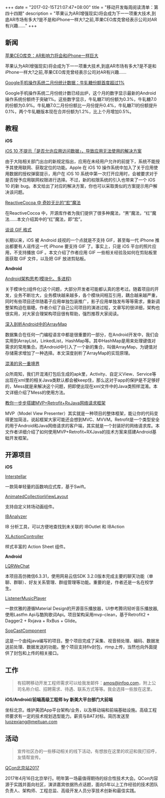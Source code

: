 +++
date = "2017-02-15T21:07:47+08:00"
title = "移动开发每周阅读清单：第四十四期"
description = "苹果认为AR(增强现实)将会成为下一一项重大技术,到底AR市场有多大?是不是和iPhone一样大?之前,苹果CEO库克曾经表示公司对AR有兴趣……"
+++


## 新闻

[苹果CEO库克：AR影响力将会和iPhone一样巨大](http://tech.sina.com.cn/it/2017-02-13/doc-ifyamkzq1263806.shtml)

苹果认为AR(增强现实)将会成为下一一项重大技术,到底AR市场有多大?是不是和iPhone一样大?之前,苹果CEO库克曾经表示公司对AR有兴趣……

[Google手机操作系统二月份统计数据：牛轧糖份额首度超过1%](https://view.inews.qq.com/a/TEC2017020700552607)

Google手机操作系统二月份统计数已经出炉，这个月的数字显示最新的Android操作系统份额终于突破1%。这些数字显示，牛轧糖7.1的份额为0.3%，牛轧糖7.0的份额为0.9%。牛轧糖7.0二月份份额比一月份提升0.4%，牛轧糖7.1的份额提升0.1%，两个牛轧糖版本现在合并份额为1.2%，比上个月增加0.5%。

## 教程

**iOS**

[iOS 10 不提示「是否允许应用访问数据」，导致应用无法使用的解决方案](http://www.jianshu.com/p/28e8919a2cae)

由于大陆相关部门出台的新规定指出，应用在未经用户允许的前提下，系统不能授予其使用联网、获取定位的功能。Apple 在 iOS 10 操作系统中加入了关于应用使用数据的授权弹窗提示，用户在 iOS 10 系统中第一次打开应用时，会被要求对于是否授予应用联网权限进行选择。不过，新的权限系统的引入也带来了一个 iOS 10 的新 bug。本文给出了对应的解决方案，你也可以采取类似的方案提示用户解决该问题。

[ReactiveCocoa 中 奇妙无比的“宏”魔法](http://www.jianshu.com/p/4c5613e256c8)

在ReactiveCocoa 中，开源库作者为我们提供了很多种魔法，“黑”魔法，“红”魔法……本文介绍其中的“红”魔法，即“宏”。

[谈谈 GIF 格式](https://zhuanlan.zhihu.com/p/22590949)

长期以来，iOS 被 Android 歧视的一个点就是不支持 GIF，甚至每一代 iPhone 推出都要有人谣传这一代 iPhone 要支持 GIF 了。事实上，只是 iOS 平台的照片应用，不支持播放 GIF 。本文介绍了作者应用 GIF 一些相关经验及如何在剪贴板里面获取 GIF 文件，以及把 GIF 放进剪贴板。



**Android**

[Android架构思考(模块化、多进程)](http://blog.spinytech.com/2016/12/28/android_modularization/)

关于模块化(组件化)这个问题，大部分开发者可能都认真的思考过。随着项目的开发，业务不断壮大，业务模块越来越多，各个模块间相互引用，耦合越来越严重，同时有些项目还伴随着子应用单独包装推广，影子应用单独发布等等需求，重新调整架构迫在眉睫。作者介绍了自己公司项目的演进过程，文章写的很详细，架构也很实用，对大家合理架构项目很有帮助，强烈推荐大家阅读。

[深入剖析Android中的ArrayMap](http://droidyue.com/blog/2017/02/12/dive-into-arraymap-in-android)

数据集合在任何一门编程语言中都是很重要的一部分，在Android开发中，我们会实用到ArrayList，LinkedList，HashMap等。其中HashMap是用来处理键值对需求的常用集合。而Android中引入了一个新的集合，叫做ArrayMap，为键值对存储需求增加了一种选择。本文深度剖析了ArrayMap的实现原理。

[混淆的另一重境界](http://mp.weixin.qq.com/s/rpDFA-h5t2RA9Dih3gVqVA)

众所周知，我们开混淆打包后生成的apk里，Activity、自定义View、Service等出现在xml里的相关Java类默认都会被keep住，那么这对于app的保护是不足够好的，Mess就是来解决这个问题，把即使出现在xml文件中的Java类照样混淆。本文详细介绍了Mess的使用方法。

[教你一步步搭建MVP+Retrofit+RxJava网络请求框架](http://www.jianshu.com/p/7b839b7c5884)

MVP（Model View Presenter）其实就是一种项目的整体框架，能让你的代码变得更加简洁，说起框架大家可能还会想到MVC、MVVM。Retrofit是一个类型安全的用于Android和Java网络请求的客户端，其实就是一个封装好的网络请求库。本文作者详细介绍了如何使用MVP+Retrofit+RXJava的技术方案来搭建Android基础开发框架。


## 开源项目

**iOS**

[Interstellar](https://github.com/JensRavens/Interstellar)

一款简单轻量的函数响应式库，基于Swift。

[AnimatedCollectionViewLayout](https://github.com/KelvinJin/AnimatedCollectionViewLayout)

支持自定义转场动画组件。

[IBAnalyzer](https://github.com/fastred/IBAnalyzer)

IB 分析工具，可以方便地查找到未关联的 IBOutlet 和 IBAction

[XLActionController](https://github.com/xmartlabs/XLActionController)

样式丰富的 Action Sheet 组件。


**Android**

[LQRWeChat](https://github.com/GitLqr/LQRWeChat)

本项目高仿微信6.3.31，使用网易云信SDK 3.2.0版本完成主要的聊天功能（单聊、群聊）、好友关系管理、群组管理等功能。重要的是，作者还是一名在校学生。

[ListenerMusicPlayer](https://github.com/hefuyicoder/ListenerMusicPlayer)

一款优雅的遵循Material Design的开源音乐播放器，UI参考腾讯轻听音乐播放器,使用Lastfm Api与酷狗歌词Api。项目架构采用mvp-clean，基于Retrofit2 + Dagger2 + Rxjava + RxBus + Glide。

[SopCastComponent](https://github.com/LaiFeng-Android/SopCastComponent)

这是一个由纯java编写的项目。整个项目完成了采集、视音频处理、编码、数据发送前处理、数据发送的功能。整个项目支持flv封包，rtmp上传，当然也向外面提供了封包和上传的相关接口。

## 工作

> 有招聘移动开发工程师需求可以给我发邮件：amos@infoq.com，附上公司名称介绍、招聘需求、待遇、联系方式等等。我会选择一些放在这里。

**iOS/Android/前端高级工程师 by 新美大平台部门大前端**

坐标北京。维护美团App平台架构/业务，以及移动端和前端基础设施。高级工程师要求有一定的技术规划选型能力。薪资与BAT对标。简历发送至 luozexiang@meituan.com

## 活动

> 宣传社区办的一些移动相关的线下活动，有想放在这里的欢迎和我打招呼，友情帮宣传。

[QCon北京站2017](http://2017.qconbeijing.com/)

2017年4月16日北京举行。明年第一场最值得期待的综合性技术大会。QCon内容源于实践并面向社区，演讲嘉宾依据热点话题，面向5年以上工作经验的技术团队负责人、架构师、工程总监、高级开发人员分享技术创新和最佳实践。